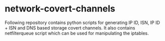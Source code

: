 # network-covert-channels
Following repository contains python scripts for generating IP ID, ISN, IP ID + ISN and DNS based storage covert channels. It also contains netfilterqueue script which can be used for manipulating the iptables.
